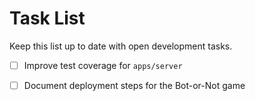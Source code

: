 # Task List

Keep this list up to date with open development tasks.

- [ ] Improve test coverage for `apps/server`
- [ ] Document deployment steps for the Bot-or-Not game

